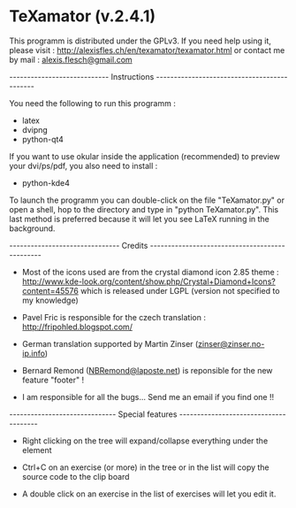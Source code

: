 # TeXamator (v.2.4.1)

This programm is distributed under the GPLv3. If you need help using it, please visit :
http://alexisfles.ch/en/texamator/texamator.html
or contact me by mail :
alexis.flesch@gmail.com

---------------------------- Instructions --------------------------------------------

You need the following to run this programm :
- latex
- dvipng
- python-qt4

If you want to use okular inside the application (recommended) to preview your 
dvi/ps/pdf, you also need to install :
- python-kde4

To launch the programm you can double-click on the file "TeXamator.py" or open a shell,
hop to the directory and type in "python TeXamator.py". This last method is preferred
because it will let you see LaTeX running in the background.

------------------------------- Credits -----------------------------------------------

* Most of the icons used are from the crystal diamond icon 2.85 theme :
http://www.kde-look.org/content/show.php/Crystal+Diamond+Icons?content=45576
which is released under LGPL (version not specified to my knowledge)

* Pavel Fric is responsible for the czech translation :
http://fripohled.blogspot.com/

* German translation supported by Martin Zinser (zinser@zinser.no-ip.info)

* Bernard Remond (NBRemond@laposte.net) is reponsible for the new feature "footer" !

* I am responsible for all the bugs... Send me an email if you find one !!

------------------------------ Special features --------------------------------------

* Right clicking on the tree will expand/collapse everything under the element

* Ctrl+C on an exercise (or more) in the tree or in the list will copy the source code
to the clip board

* A double click on an exercise in the list of exercises will let you edit it.
